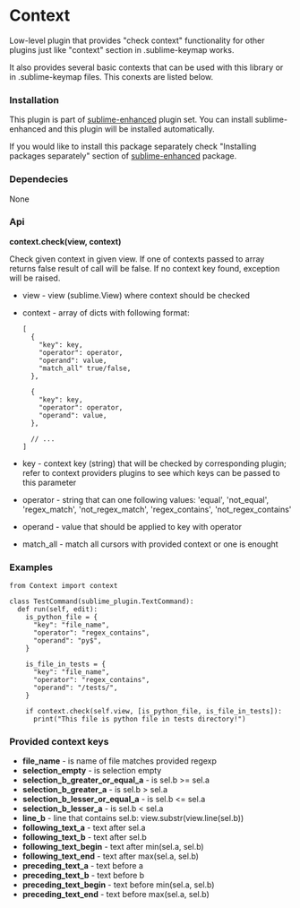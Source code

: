 # Context

Low-level plugin that provides "check context" functionality for other plugins
just like "context" section in .sublime-keymap works.

It also provides several basic contexts that can be used with this library or
in .sublime-keymap files. This conexts are listed below.


### Installation

This plugin is part of [sublime-enhanced](http://github.com/shagabutdinov/sublime-enhanced)
plugin set. You can install sublime-enhanced and this plugin will be installed
automatically.

If you would like to install this package separately check "Installing packages
separately" section of [sublime-enhanced](http://github.com/shagabutdinov/sublime-enhanced)
package.


### Dependecies

None


### Api

  **context.check(view, context)**

  Check given context in given view. If one of
  contexts passed to array returns false result of call will be false. If no
  context key found, exception will be raised.

  - view - view (sublime.View) where context should be checked

  - context - array of dicts with following format:
    ```
    [
      {
        "key": key,
        "operator": operator,
        "operand": value,
        "match_all" true/false,
      },

      {
        "key": key,
        "operator": operator,
        "operand": value,
      },

      // ...
    ]
    ```

  - key - context key (string) that will be checked by corresponding plugin;
    refer to context providers plugins to see which keys can be passed to
    this parameter

  - operator - string that can one following values: 'equal', 'not_equal',
    'regex_match', 'not_regex_match', 'regex_contains', 'not_regex_contains'

  - operand - value that should be applied to key with operator

  - match_all - match all cursors with provided context or one is enought


### Examples

    from Context import context

    class TestCommand(sublime_plugin.TextCommand):
      def run(self, edit):
        is_python_file = {
          "key": "file_name",
          "operator": "regex_contains",
          "operand": "py$",
        }

        is_file_in_tests = {
          "key": "file_name",
          "operator": "regex_contains",
          "operand": "/tests/",
        }

        if context.check(self.view, [is_python_file, is_file_in_tests]):
          print("This file is python file in tests directory!")


### Provided context keys

- **file_name** - is name of file matches provided regexp
- **selection_empty** - is selection empty
- **selection_b_greater_or_equal_a** - is sel.b >= sel.a
- **selection_b_greater_a** - is sel.b > sel.a
- **selection_b_lesser_or_equal_a** - is sel.b <= sel.a
- **selection_b_lesser_a** - is sel.b < sel.a
- **line_b** - line that contains sel.b: view.substr(view.line(sel.b))
- **following_text_a** - text after sel.a
- **following_text_b** - text after sel.b
- **following_text_begin** - text after min(sel.a, sel.b)
- **following_text_end** - text after max(sel.a, sel.b)
- **preceding_text_a** - text before a
- **preceding_text_b** - text before b
- **preceding_text_begin** - text before min(sel.a, sel.b)
- **preceding_text_end** - text before max(sel.a, sel.b)